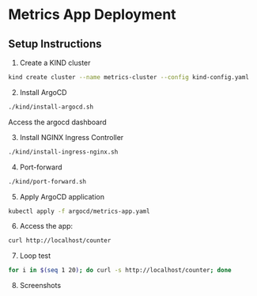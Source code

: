 # Metrics App Deployment

## Setup Instructions

1. Create a KIND cluster
```bash
kind create cluster --name metrics-cluster --config kind-config.yaml
```

2. Install ArgoCD
```bash
./kind/install-argocd.sh
```
Access the argocd dashboard

3. Install NGINX Ingress Controller
```bash
./kind/install-ingress-nginx.sh
```

4. Port-forward
```bash
./kind/port-forward.sh
```

5. Apply ArgoCD application
```bash
kubectl apply -f argocd/metrics-app.yaml
```

6. Access the app:
```bash
curl http://localhost/counter
```

7. Loop test

```bash
for i in $(seq 1 20); do curl -s http://localhost/counter; done
```

8. Screenshots
